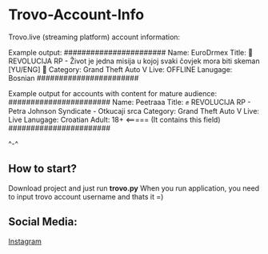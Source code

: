 # Trovo-Account-Info
Trovo.live (streaming platform) account information:


Example output: 
#######################
Name: EuroDrmex
Title: 🗽 REVOLUCIJA RP - Život je jedna misija u kojoj svaki čovjek mora biti skeman [YU/ENG] 🗽
Category: Grand Theft Auto V
Live: OFFLINE
Lanugage: Bosnian
#######################

Example output for accounts with content for mature audience: 
#######################
Name: Peetraaa
Title: ✊ REVOLUCIJA RP - Petra Johnson Syndicate - Otkucaji srca
Category: Grand Theft Auto V
Live: Live
Lanugage: Croatian
Adult: 18+   <===== (It contains this field)
#######################

^-^

How to start?
------------------------
Download project and just run **trovo.py**
When you run application, you need to input trovo account username
and thats it =)

Social Media:
------------------------
[Instagram](https://www.instagram.com/seekii__)
